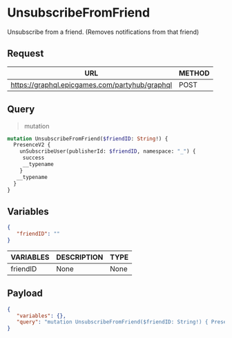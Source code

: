# UnsubscribeFromFriend

Unsubscribe from a friend. (Removes notifications from that friend)

## Request
| URL | METHOD |
| - | - |
| https://graphql.epicgames.com/partyhub/graphql | POST |

## Query
> mutation
```graphql
mutation UnsubscribeFromFriend($friendID: String!) {
  PresenceV2 {
    unSubscribeUser(publisherId: $friendID, namespace: "_") {
     success
     __typename
    }
   __typename
  }
}
```

## Variables
```json
{
   "friendID": ""
}
```
| VARIABLES | DESCRIPTION | TYPE |
| - | - | - |
| friendID | None | None |

## Payload
```json
{
   "variables": {},
   "query": "mutation UnsubscribeFromFriend($friendID: String!) { PresenceV2 { __typename unSubscribeUser(namespace: \"_\", publisherId: $friendID) { __typename success } } }"
}
```